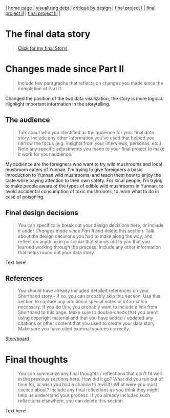 | [home page](https://sukeluo.github.io/) | [visualizing debt](/dataviz2.md) | [critique by design](/dataviz3.md) | [final project I](/final_project_part1.md) | [final project II](/final_project_part2.md) | [final project III](/final_project_part3.md) |

# The final data story
> [Click for my final Story!](https://linyue-final-project.shorthandstories.com/magical-jier/index.html)


# Changes made since Part II
> Include few paragraphs that reflects on changes you made since the completion of Part II.
> 
Changed the position of the two data visulization, the story is more logical.
Highlight important information in the storytelling.



## The audience
> Talk about who you identified as the audience for your final data story.  Include any other information you've used that helped you narrow the focus (e.g. insights from your interviews, personas, etc.).  Note any specific adjustments you made to your final project to make it work for your audience.

My audience are the foreigners who want to try wild mushrooms and local mushroom eaters of Yunnan. I'm trying to give foreigners a basic introduction to Yunnan wild mushrooms, and teach them how to enjoy the taste while paying attention to their own safety. For local people, I’m trying to make people aware of the types of edible wild mushrooms in Yunnan, to avoid accidental consumption of toxic mushrooms, to learn what to do in case of poisoning.


## Final design decisions
> You can specifically break out your design decisions here, or include it under *Changes made since Part II* and delete this section. Talk about the design decisions you had to make along the way, and reflect on anything in particular that stands out to you that you learned working through the process.  Include any other information that helps round out your data story. 

Text here!

## References
> You should have already included detailed references on your Shorthand story - if so, you can probably skip this section.  Use this section to capture any additional special notes or information necessary.  If you do this, you probably want to include a link from Shorthand to this page. Make sure to double-check that you aren't using copyright material and that you have added / updated any citations or other content that you used to create your data story.  Make sure you have cited external sources correctly. 

[Storyboard](https://linyue-final-project.shorthandstories.com/magical-jier/index.html)

# Final thoughts
> You can summarize any final thoughts / reflections that don't fit well in the previous sections here.  How did it go?  What did you run out of time for, or wish you had a chance to revisit?  What were you most excited about?  Include any final reflections as you think they might help us understand your process.  If you already included such reflections elsewhere, you can delete this section. 

Text here!
